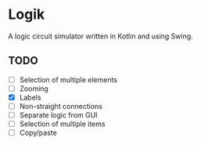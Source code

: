 # Logik
A logic circuit simulator written in Kotlin and using Swing.

## TODO
- [ ] Selection of multiple elements
- [ ] Zooming
- [x] Labels
- [ ] Non-straight connections
- [ ] Separate logic from GUI
- [ ] Selection of multiple items
- [ ] Copy/paste
